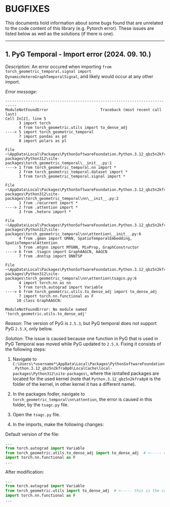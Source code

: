 # BUGFIXES

This documents hold information about some bugs found that are unrelated to the code content of this library (e.g. Pytorch error). These issues are listed below as well as the solutions (if there is one).

----------

## 1. PyG Temporal - Import error (2024. 09. 10.)

*Description:* An error occured when importing ```from torch_geometric_temporal.signal import DynamicHeteroGraphTemporalSignal```, and likely would occur at any other import.

*Error message*:
```
---------------------------------------------------------------------------
ModuleNotFoundError                       Traceback (most recent call last)
Cell In[2], line 5
      3 import torch
      4 from torch_geometric.utils import to_dense_adj
----> 5 import torch_geometric_temporal
      7 import pandas as pd
      8 import polars as pl

File ~\AppData\Local\Packages\PythonSoftwareFoundation.Python.3.12_qbz5n2kfra8p0\LocalCache\local-packages\Python312\site-packages\torch_geometric_temporal\__init__.py:1
----> 1 from torch_geometric_temporal.nn import *
      2 from torch_geometric_temporal.dataset import *
      3 from torch_geometric_temporal.signal import *

File ~\AppData\Local\Packages\PythonSoftwareFoundation.Python.3.12_qbz5n2kfra8p0\LocalCache\local-packages\Python312\site-packages\torch_geometric_temporal\nn\__init__.py:2
      1 from .recurrent import *
----> 2 from .attention import *
      3 from .hetero import *

File ~\AppData\Local\Packages\PythonSoftwareFoundation.Python.3.12_qbz5n2kfra8p0\LocalCache\local-packages\Python312\site-packages\torch_geometric_temporal\nn\attention\__init__.py:6
      4 from .gman import GMAN, SpatioTemporalEmbedding, SpatioTemporalAttention
      5 from .mtgnn import MTGNN, MixProp, GraphConstructor
----> 6 from .tsagcn import GraphAAGCN, AAGCN
      7 from .dnntsp import DNNTSP

File ~\AppData\Local\Packages\PythonSoftwareFoundation.Python.3.12_qbz5n2kfra8p0\LocalCache\local-packages\Python312\site-packages\torch_geometric_temporal\nn\attention\tsagcn.py:6
      4 import torch.nn as nn
      5 from torch.autograd import Variable
----> 6 from torch_geometric.utils.to_dense_adj import to_dense_adj
      7 import torch.nn.functional as F
     10 class GraphAAGCN:

ModuleNotFoundError: No module named 'torch_geometric.utils.to_dense_adj'
```


*Reason*: The version of PyG is ```2.5.3```, but PyG temporal does not support PyG ```2.5.X```, only below.

*Solution*: The issue is caused because one function in PyG that is used in PyG Temporal was moved while PyG updated to ```2.5.X```. Fixing it consists of the following steps:

  1. Navigate to ```C:\Users\*username*\AppData\Local\Packages\PythonSoftwareFoundation.Python.3.12_qbz5n2kfra8p0\LocalCache\local-packages\Python312\site-packages\```, where the isntalled packages are located for the used kernel (note that ```Python.3.12_qbz5n2kfra8p0``` is the folder of the kernel, in other kernel it has a different name).

  2. In the packages fodler, navigate to ```torch_geometric_temporal\nn\attention```, the error is caused in this folder, by the ```tsagc.py``` file.

  3. Open the ```tsagc.py``` file.

  4. In the imports, make the following changes:

  Default version of the file:
  ```python
  ...
  from torch.autograd import Variable
  from torch_geometric.utils.to_dense_adj import to_dense_adj  # <----- change this line
  import torch.nn.functional as F
  ...
  ```

  After modification:
  ```python
  ...
  from torch.autograd import Variable
  from torch_geometric.utils import to_dense_adj  # <----- this is the correct version
  import torch.nn.functional as F
  ...

  ```
